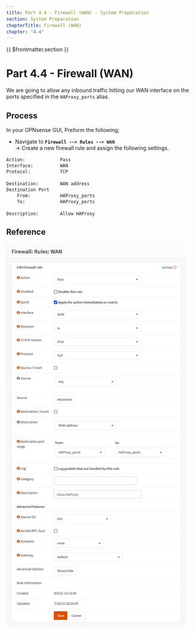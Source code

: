 ```yaml
---
title: Part 4.4 - Firewall (WAN) - System Preparation
section: System Preparation
chapterTitle: Firewall (WAN)
chapter: "4.4"
---
```


{{ $frontmatter.section }}
# Part 4.4 - Firewall (WAN)

We are going to allow any inbound traffic hitting our WAN interface on the ports specified in the `HAProxy_ports` alias.

## Process

In your OPNsense GUI, Preform the following;

- Navigate to **`Firewall --> Rules --> WAN`**  
  -> Create a new firewall rule and assign the following settings.

```text
Action:             Pass
Interface:          WAN
Protocol:           TCP

Destination:        WAN address
Destination Port
    From:           HAProxy_ports
    To:             HAProxy_ports
    
Description:        Allow HAProxy
```


## Reference
![P003-004-ACME-Automations](assets/P004-004-Firewall-Rules-WAN-HAProxy.png)
